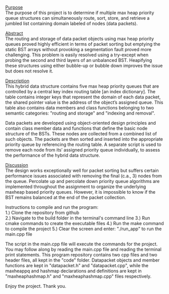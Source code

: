 <u>Purpose</u><br>
The purpose of this project is to determine if multiple max heap priority queue structures can simultaneously route, sort, store, and retrieve a jumbled list containing domain labeled of nodes (data packets).

<u>Abstract</u><br>
The routing and storage of data packet objects using max heap priority queues proved highly efficient in terms of packet sorting but emptying the static BST arrays without provoking a segmentation fault proved more challenging. This problem is easily resolved using a try-except when probing the second and third layers of an unbalanced BST. Heapifying these structures using either bubble-up or bubble down improves the issue but does not resolve it.  

<u>Description</u><br>
This hybrid data structure contains five max heap priority queues that are controlled by a central key index routing table [an index dictionary]. The table contains integer keys that represent the domain of each data packet, the shared pointer value is the address of the object’s assigned queue. This table also contains data members and class functions belonging to two semantic categories: "routing and storage" and "indexing and removal". 

Data packets are developed using object-oriented design principles and contain class member data and functions that define the basic node structure of the BSTs. These nodes are collected from a combined list of such objects. The packets are then sorted and inserted into the appropriate priority queue by referencing the routing table. A separate script is used to remove each node from its’ assigned priority queue individually, to assess the performance of the hybrid data structure. 

<u>Discussion</u><br>
The design works exceptionally well for packet sorting but suffers certain performance issues associated with removing the final (c.a., 3) nodes from the queue. Percolate up and percolate down priority queue algorithms are implemented throughout the assignment to organize the underlying maxheap based priority queues. However, it is impossible to know if the BST remains balanced at the end of the packet collection. 

  Instructions to compile and run the program: <br>
  1.) Clone the repository from github <br>
  2.) Navigate to the build folder in the terminal's command line
  3.) Run cmake commands to create the executable files
  4.) Run the make command to compile the project
  5.) Clear the screen and enter: "./run_app" to run the main.cpp file

The script in the main.cpp file will execute the commands for the project. You may follow along by reading the main.cpp file and reading the terminal print statements. 
This program repository contains two cpp files and two header files, all kept in the "code" folder. Datapacket objects and member functions are kept in "datapacket.h" and 
"datapacket.cpp", while the maxheappq and hashmap declarations and definitions are kept in "maxheaphashmap.h" and "maxheaphashmap.cpp" files respectively. 


Enjoy the project.
Thank you.
